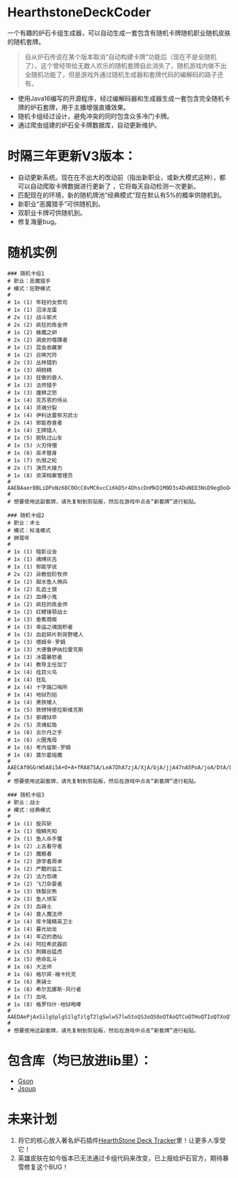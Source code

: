 # HearthstoneDeckCoder
一个有趣的炉石卡组生成器，可以自动生成一套包含有随机卡牌随机职业随机皮肤的随机套牌。

> 自从炉石传说在某个版本取消“自动构建卡牌”功能后（现在不是全随机了），这个曾经带给无数人欢乐的随机套牌自此消失了，随机游戏内做不出全随机功能了，但是游戏外通过随机生成器和套牌代码的编解码的路子还有。

- 使用Java16编写的开源程序，经过编解码器和生成器生成一套包含完全随机卡牌的炉石套牌，用于主播增强直播效果。
- 随机卡组经过设计，避免冲突的同时包含众多冷门卡牌。
- 通过爬虫组建的炉石全卡牌数据库，自动更新维护。

# 时隔三年更新V3版本：
- 自动更新系统。现在在不出大的改动前（指出新职业，或新大模式这种），都可以自动爬取卡牌数据进行更新了 ，它将每天自动检测一次更新。
- 匹配现在的环境，新的随机牌池“经典模式”现在默认有5%的概率供随机到。
- 新职业“恶魔猎手”可供随机到。
- 双职业卡牌可供随机到。
- 修复海量bug。

# 随机实例
```
### 随机卡组1
# 职业：恶魔猎手
# 模式：狂野模式
#
# 1x (1) 年轻的女祭司
# 1x (1) 沼泽龙蛋
# 2x (1) 战斗邪犬
# 2x (2) 疯狂的炼金师
# 1x (2) 蛛魔之卵
# 2x (2) 调皮的噬踝者
# 1x (2) 昆虫收藏家
# 1x (2) 召唤咒符
# 2x (3) 丛林猎豹
# 1x (3) 胡桃精
# 1x (3) 狂傲的兽人
# 1x (3) 法师猎手
# 1x (3) 雄狮之怒
# 1x (4) 克苏恩的侍从
# 1x (4) 灵魂分裂
# 1x (4) 伊利达雷邪刃武士
# 2x (4) 邪能吞食者
# 1x (4) 王牌猎人
# 1x (5) 脱轨过山车
# 1x (5) 火刃侍僧
# 1x (6) 巫术替身
# 1x (7) 仇恨之轮
# 2x (7) 演员大接力
# 1x (8) 资深档案管理员
#
AAEBAaerBBLiDPoNz68C0OcC8vMC6vcCi6kD5r4DhscDnMkD1M0D3s4DuNED3NsD9egDoO4DsPkDlKAEBqEGmQfXiQPK3QOM9wPSnwQA
#
# 想要使用这副套牌，请先复制到剪贴板，然后在游戏中点击“新套牌”进行粘贴。
```

```
### 随机卡组2
# 职业：术士
# 模式：标准模式
# 狮鹫年
#
# 1x (1) 暗影议会
# 1x (1) 魂缚灰舌
# 1x (1) 邪能学说
# 2x (2) 异教低阶牧师      
# 1x (2) 甜水鱼人佣兵      
# 1x (2) 乱齿土狼
# 1x (2) 血缚小鬼
# 1x (2) 疯狂的炼金师      
# 1x (2) 红鳃锋颚战士      
# 1x (3) 香蕉商贩
# 1x (3) 幸运之魂囤积者    
# 1x (3) 血岩碎片刺背野猪人
# 1x (3) 塔姆辛·罗姆       
# 1x (3) 大德鲁伊纳拉雷克斯
# 1x (3) 冰霜暴怒者        
# 1x (4) 教导主任加丁      
# 1x (4) 炫目火鸟
# 1x (4) 狂乱
# 1x (4) 十字路口哨所      
# 1x (4) 地狱烈焰
# 1x (4) 黑铁矮人
# 1x (5) 铁锈特使拉斯维克斯
# 1x (5) 邪魂狱卒
# 2x (5) 灵魂虹吸
# 1x (6) 古尔丹之手
# 1x (6) 火圈鬼母
# 1x (6) 考内留斯·罗姆
# 1x (8) 莫尔葛熔魔
#
AAECAf0GGrW5A8i5A+O+A+fRA87SA/LeA7DhA7zjA/XjA/bjA/jjA47nA5PoA/joA/DtA/LtA5TuA8jvA8z5A9j5A/36A4+fBJugBJ2gBM6gBLq0BAKL1QOCoAQA
#
# 想要使用这副套牌，请先复制到剪贴板，然后在游戏中点击“新套牌”进行粘贴。
```

```
### 随机卡组3
# 职业：战士
# 模式：经典模式
#
# 1x (1) 旋风斩
# 1x (1) 暗鳞先知
# 2x (1) 鱼人杀手蟹       
# 1x (2) 上古看守者       
# 1x (2) 魔瘾者
# 1x (2) 游学者周卓       
# 1x (2) 严酷的监工       
# 2x (2) 法力怨魂
# 1x (2) 飞刀杂耍者       
# 1x (3) 铁鬃灰熊
# 2x (3) 鱼人领军
# 2x (3) 血骑士
# 1x (4) 食人魔法师       
# 1x (4) 库卡隆精英卫士   
# 1x (4) 暮光幼龙
# 1x (4) 年迈的酒仙       
# 2x (4) 阿拉希武器匠     
# 1x (5) 荆棘谷猛虎       
# 1x (5) 绝命乱斗
# 1x (6) 大法师
# 1x (6) 格尔宾·梅卡托克  
# 1x (6) 黑骑士
# 1x (6) 希尔瓦娜斯·风行者
# 1x (7) 血吼
# 1x (8) 格罗玛什·地狱咆哮
#
AAEDAePjAxSilgSplgS1lgTzlgT2lgSwlwS7lwStoQS3oQS8oQTAoQTCoQTHoQTIoQTXoQTAogTEogTGogSdowTDowQFvaIEx6IElqMEp6MEwaMEAA==
#
# 想要使用这副套牌，请先复制到剪贴板，然后在游戏中点击“新套牌”进行粘贴。
```

# 包含库（均已放进lib里）：
- [Gson](https://github.com/google/gson)
- [Jsoup](https://github.com/jhy/jsoup)

# 未来计划
1. 将它的核心放入著名炉石插件[HearthStone Deck Tracker](https://github.com/HearthSim/Hearthstone-Deck-Tracker/releases)里！让更多人享受它！
2. 英雄皮肤在如今版本已无法通过卡组代码来改变，已上报给炉石官方，期待暴雪修复这个BUG！
